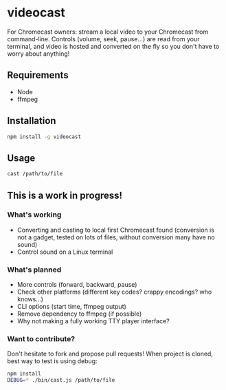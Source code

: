 # videocast

For Chromecast owners: stream a local video to your Chromecast from command-line. Controls (volume, seek, pause...) are read from your terminal, and video is hosted and converted on the fly so you don't have to worry about anything!

## Requirements

* Node
* ffmpeg

## Installation

```sh
npm install -g videocast
```

## Usage

```sh
cast /path/to/file
```

## This is a work in progress!

### What's working

* Converting and casting to local first Chromecast found (conversion is not a gadget, tested on lots of files, without conversion many have no sound)
* Control sound on a Linux terminal

### What's planned

* More controls (forward, backward, pause)
* Check other platforms (different key codes? crappy encodings? who knows...)
* CLI options (start time, ffmpeg output)
* Remove dependency to ffmpeg (if possible)
* Why not making a fully working TTY player interface?

### Want to contribute?

Don't hesitate to fork and propose pull requests! When project is cloned, best way to test is using debug:

```sh
npm install
DEBUG=* ./bin/cast.js /path/to/file
```
